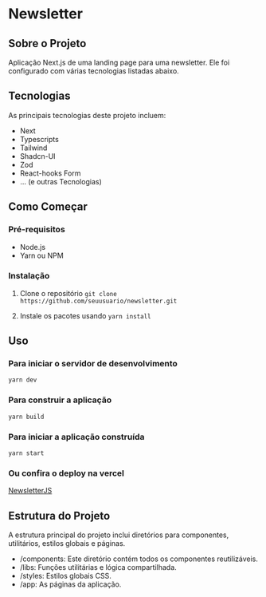# Newsletter

## Sobre o Projeto

Aplicação Next.js de uma landing page para uma newsletter. Ele foi configurado com várias tecnologias listadas abaixo.

## Tecnologias

As principais tecnologias deste projeto incluem:

- Next
- Typescripts
- Tailwind
- Shadcn-UI
- Zod
- React-hooks Form
- ... (e outras Tecnologias)

## Como Começar

### Pré-requisitos

- Node.js
- Yarn ou NPM

### Instalação

1. Clone o repositório
   `git clone https://github.com/seuusuario/newsletter.git`

2. Instale os pacotes usando
   `yarn install`

## Uso

### Para iniciar o servidor de desenvolvimento

`yarn dev`

### Para construir a aplicação

`yarn build`

### Para iniciar a aplicação construída

`yarn start`

### Ou confira o deploy na vercel

[NewsletterJS](https://newsletter-js-gules.vercel.app/)


## Estrutura do Projeto

A estrutura principal do projeto inclui diretórios para componentes, utilitários, estilos globais e páginas.

- /components: Este diretório contém todos os componentes reutilizáveis.
- /libs: Funções utilitárias e lógica compartilhada.
- /styles: Estilos globais CSS.
- /app: As páginas da aplicação.
